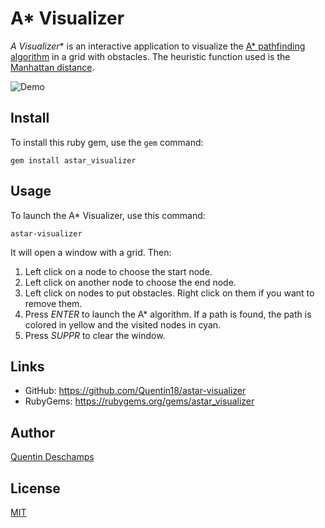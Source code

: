 # A* Visualizer

**A* Visualizer** is an interactive application to visualize the
[A* pathfinding algorithm](https://en.wikipedia.org/wiki/A*_search_algorithm)
in a grid with obstacles. The heuristic function used is the
[Manhattan distance](https://en.wikipedia.org/wiki/Taxicab_geometry).

![Demo](https://github.com/Quentin18/astar_visualizer/blob/master/img/demo.png)

## Install
To install this ruby gem, use the `gem` command:
```
gem install astar_visualizer
```

## Usage
To launch the A* Visualizer, use this command:
```
astar-visualizer
```

It will open a window with a grid. Then:

1. Left click on a node to choose the start node.
2. Left click on another node to choose the end node.
3. Left click on nodes to put obstacles. Right click on them if you want to remove them.
4. Press *ENTER* to launch the A* algorithm. If a path is found, the path is colored in yellow and the visited nodes in cyan.
5. Press *SUPPR* to clear the window.

## Links
- GitHub: https://github.com/Quentin18/astar-visualizer
- RubyGems: https://rubygems.org/gems/astar_visualizer

## Author
[Quentin Deschamps](mailto:quentindeschamps18@gmail.com)

## License
[MIT](https://choosealicense.com/licenses/mit/)
